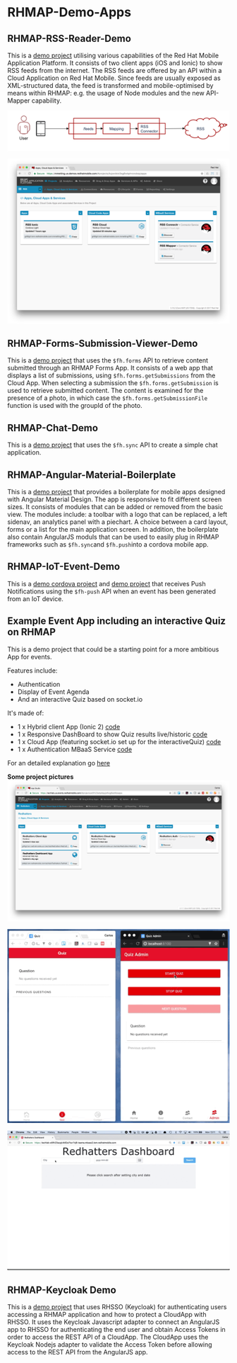 # RHMAP-Demo-Apps
## RHMAP-RSS-Reader-Demo
This is a [demo project](https://github.com/mmetting/RHMAP-RSS-Reader-Demo) utilising various capabilities of the Red Hat Mobile Application Platform. It consists of two client apps (iOS and Ionic) to show RSS feeds from the internet. The RSS feeds are offered by an API within a Cloud Application on Red Hat Mobile. Since feeds are usually exposed as XML-structured data, the feed is transformed and mobile-optimised by means within RHMAP: e.g. the usage of Node modules and the new API-Mapper capability.

![alt text](./pictures/overview.png "Overview")

![alt text](./pictures/project.png "Project")

## RHMAP-Forms-Submission-Viewer-Demo
This is a [demo project](https://github.com/torbjorndahlen/formsdemo) that uses the `$fh.forms` API to retrieve content submitted through an RHMAP Forms App. It consists of a web app that displays a list of submissions, using `$fh.forms.getSubmissions` from the Cloud App. When selecting a submission the `$fh.forms.getSubmission` is used to retrieve submitted content. The content is examined for the presence of a photo, in which case the `$fh.forms.getSubmissionFile` function is used with the groupId of the photo.

## RHMAP-Chat-Demo
This is a [demo project](https://github.com/torbjorndahlen/kollegornaserver) that uses the `$fh.sync` API to create a simple chat application.

## RHMAP-Angular-Material-Boilerplate
This is a [demo project](https://github.com/torbjorndahlen/md-boilerplate) that provides a boilerplate for mobile apps designed with Angular Material Design. The app is responsive to fit different screen sizes.
It consists of modules that can be added or removed from the basic view. The modules include: a toolbar with a logo that can be replaced, a left sidenav, an analytics panel with a piechart. A choice between a card layout, forms or a list for the main application screen. In addition, the boilerplate also contain AngularJS moduls that can be used to easily plug in RHMAP frameworks such as `$fh.sync`and `$fh.push`into a cordova mobile app.

## RHMAP-IoT-Event-Demo
This is a [demo cordova project](https://github.com/torbjorndahlen/IoTEvent-Demo-App-Client) and [demo project](https://github.com/torbjorndahlen/IoTEvent-Demo-App) that receives Push Notifications using the `$fh-push` API when an event has been generated from an IoT device.

## Example Event App including an interactive Quiz on RHMAP
This is a demo project that could be a starting point for a more ambitious App for events.

Features include:

* Authentication
* Display of Event Agenda
* And an interactive Quiz based on socket.io

It's made of:

* 1 x Hybrid client App (Ionic 2) [code](https://github.com/cvicens/Redhatters-Client-App)
* 1 x Responsive DashBoard to show Quiz results live/historic [code](https://github.com/cvicens/Redhatters-Dashboard-App)
* 1 x Cloud App (featuring socket.io set up for the interactiveQuiz) [code](https://github.com/cvicens/Redhatters-Cloud-App)
* 1 x Authentication MBaaS Service [code](https://github.com/cvicens/Redhatters-Auth)

For an detailed explanation go [here](https://github.com/cvicens/Redhatters-Project)

**Some project pictures**
![Event App Project](./pictures/redhatters-project.png "Project")

![Event App Demo](./pictures/redhatters-quiz-demo_v1.0.gif "Client App Demo")

![Event App Dashboard](./pictures/redhatters-dashboard-v1.0.gif "Dashboard")


## RHMAP-Keycloak Demo
This is a [demo project](https://github.com/torbjorndahlen/rhmap-keycloak) that
uses RHSSO (Keycloak) for authenticating users accessing a RHMAP application and how to protect a CloudApp with RHSSO. It uses the Keycloak Javascript adapter to connect an AngularJS app to RHSSO for authenticating the end user and obtain Access Tokens in order to access the REST API of a CloudApp. The CloudApp uses the Keycloak Nodejs adapter to validate the Access Token before allowing access to the REST API from the AngularJS app.

